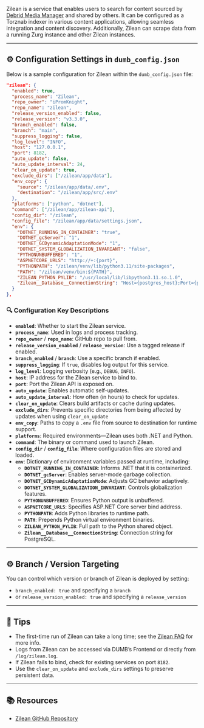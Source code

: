 Zilean is a service that enables users to search for content sourced by [Debrid Media Manager](https://github.com/debridmediamanager/) and shared by others. It can be configured as a Torznab indexer in various content applications, allowing seamless integration and content discovery. Additionally, Zilean can scrape data from a running Zurg instance and other Zilean instances. 

---

## ⚙️ Configuration Settings in `dumb_config.json`

Below is a sample configuration for Zilean within the `dumb_config.json` file:

```json
"zilean": {
  "enabled": true,
  "process_name": "Zilean",
  "repo_owner": "iPromKnight",
  "repo_name": "zilean",
  "release_version_enabled": false,
  "release_version": "v3.3.0",
  "branch_enabled": false,
  "branch": "main",
  "suppress_logging": false,
  "log_level": "INFO",
  "host": "127.0.0.1",
  "port": 8182,
  "auto_update": false,
  "auto_update_interval": 24,
  "clear_on_update": true,
  "exclude_dirs": ["/zilean/app/data"],
  "env_copy": {
    "source": "/zilean/app/data/.env",
    "destination": "/zilean/app/src/.env"
  },
  "platforms": ["python", "dotnet"],
  "command": ["/zilean/app/zilean-api"],
  "config_dir": "/zilean",
  "config_file": "/zilean/app/data/settings.json",
  "env": {
    "DOTNET_RUNNING_IN_CONTAINER": "true",
    "DOTNET_gcServer": "1",
    "DOTNET_GCDynamicAdaptationMode": "1",
    "DOTNET_SYSTEM_GLOBALIZATION_INVARIANT": "false",
    "PYTHONUNBUFFERED": "1",
    "ASPNETCORE_URLS": "http://+:{port}",
    "PYTHONPATH": "/zilean/venv/lib/python3.11/site-packages",
    "PATH": "/zilean/venv/bin:${PATH}",
    "ZILEAN_PYTHON_PYLIB": "/usr/local/lib/libpython3.11.so.1.0",
    "Zilean__Database__ConnectionString": "Host={postgres_host};Port={postgres_port};Database=zilean;Username={postgres_user};Password={postgres_password};Timeout=300;CommandTimeout=3600;"
  }
},
```

### 🔍 Configuration Key Descriptions

- **`enabled`**: Whether to start the Zilean service.
- **`process_name`**: Used in logs and process tracking.
- **`repo_owner`** / **`repo_name`**: GitHub repo to pull from.
- **`release_version_enabled`** / **`release_version`**: Use a tagged release if enabled.
- **`branch_enabled`** / **`branch`**: Use a specific branch if enabled.
- **`suppress_logging`**: If `true`, disables log output for this service.
- **`log_level`**: Logging verbosity (e.g., `DEBUG`, `INFO`).
- **`host`**: IP address for the Zilean service to bind to.
- **`port`**: Port the Zilean API is exposed on.
- **`auto_update`**: Enables automatic self-updates.
- **`auto_update_interval`**: How often (in hours) to check for updates.
- **`clear_on_update`**: Clears build artifacts or cache during updates.
- **`exclude_dirs`**: Prevents specific directories from being affected by updates when using `clear_on_update`
- **`env_copy`**: Paths to copy a `.env` file from source to destination for runtime support.
- **`platforms`**: Required environments—Zilean uses both .NET and Python.
- **`command`**: The binary or command used to launch Zilean.
- **`config_dir`** / **`config_file`**: Where configuration files are stored and loaded.
- **`env`**: Dictionary of environment variables passed at runtime, including:
  - **`DOTNET_RUNNING_IN_CONTAINER`**: Informs .NET that it is containerized.
  - **`DOTNET_gcServer`**: Enables server-mode garbage collection.
  - **`DOTNET_GCDynamicAdaptationMode`**: Adjusts GC behavior adaptively.
  - **`DOTNET_SYSTEM_GLOBALIZATION_INVARIANT`**: Controls globalization features.
  - **`PYTHONUNBUFFERED`**: Ensures Python output is unbuffered.
  - **`ASPNETCORE_URLS`**: Specifies ASP.NET Core server bind address.
  - **`PYTHONPATH`**: Adds Python libraries to runtime path.
  - **`PATH`**: Prepends Python virtual environment binaries.
  - **`ZILEAN_PYTHON_PYLIB`**: Full path to the Python shared object.
  - **`Zilean__Database__ConnectionString`**: Connection string for PostgreSQL.

---

## ⚙️ Branch / Version Targeting
You can control which version or branch of Zilean is deployed by setting:

- `branch_enabled: true` and specifying a `branch`
- or `release_version_enabled: true` and specifying a `release_version`

---

## 🧠 Tips
- The first-time run of Zilean can take a long time; see the [Zilean FAQ](../faq/zilean.md#why-is-zilean-spamming-my-logs) for more info.
- Logs from Zilean can be accessed via DUMB’s Frontend or directly from `/log/zilean.log`.
- If Zilean fails to bind, check for existing services on port `8182`.
- Use the `clear_on_update` and `exclude_dirs` settings to preserve persistent data.

---

## 📚 Resources
- [Zilean GitHub Repository](https://github.com/iPromKnight/zilean)
